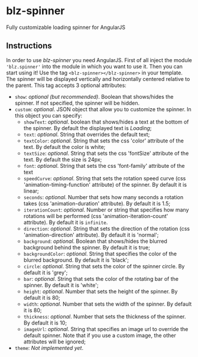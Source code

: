# blz-spinner
Fully customizable loading spinner for AngularJS

Instructions
------------
In order to use *blz-spinner* you need AngularJS. 
First of all inject the module `'blz.spinner'` into the module in which you want to use it.
Then you can start using it! Use the tag `<blz-spinner></blz-spinner>` in your template. The spinner will be displayed vertically and horizontally centered relative to the parent.
This tag accepts 3 optional attributes:
* `show`: *optional (but recommended)*. Boolean that shows/hides the spinner. If not specified, the spinner will be hidden.
* `custom`: *optional*. JSON object that allow you to customize the spinner. In this object you can specify:
  * `showText`: *optional*. boolean that shows/hides a text at the bottom of the spinner. By default the displayed text is *Loading*;
  * `text`: *optional*. String that overrides the default text;
  * `textColor`: *optional*. String that sets the css 'color' attribute of the text. By default the color is white;
  * `textSize`: *optional*. String that sets the css 'fontSize' attribute of the text. By default the size is 24px;
  * `font`: *optional*. String that sets the css 'font-family' attribute of the text
  * `speedCurve`: *optional*. String that sets the rotation speed curve (css 'animation-timing-function' attribute) of the spinner. By default it is linear;
  * `seconds`: *optional*. Number that sets how many seconds a rotation takes (css 'animation-duration' attribute). By default it is 1.5;
  * `iterationCount`: *optional*. Number or string that specifies how many rotations will be performed (css 'animation-iteration-count' attribute). By default it is `infinite`.
  * `direction`: *optional*. String that sets the direction of the rotation (css 'animation-direction' attribute). By default it is 'normal';
  * `background`: *optional*. Boolean that shows/hides the blurred background behind the spinner. By default it is true;
  * `backgroundColor`: *optional*. String that specifies the color of the blurred background. By default it is 'black';
  * `circle`: *optional*. String that sets the color of the spinner circle. By default it is 'grey';
  * `bar`: *optional*. String that sets the color of the rotating bar of the spinner. By default it is 'white';
  * `height`: *optional*. Number that sets the height of the spinner. By default it is 80;
  * `width`: *optional*. Number that sets the width of the spinner. By default it is 80;
  * `thickness`: *optional*. Number that sets the thickness of the spinner. By default it is 10;
  * `imageUrl`: *optional*. String that specifies an image url to override the default spinner. Note that if you use a custom image, the other attributes will be ignored;
* `theme`: *Not implemented yet*.
